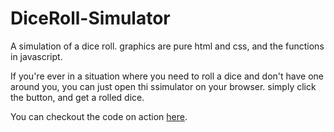# DiceRoll-Simulator
A simulation of a dice roll. graphics are pure html and css, and the functions in javascript.

If you're ever in a situation where you need to roll a dice and don't have one around you, you can just open thi ssimulator on your browser. simply click the button, and get a rolled dice.

You can checkout the code on action <a href= 'http://codepen.io/athoug/pen/EKPmwq' target='_blank'>here</a>. 
